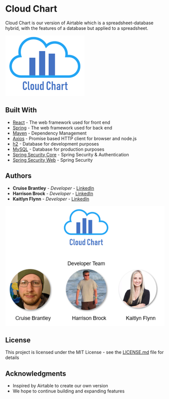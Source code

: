 # Cloud Chart

Cloud Chart is our version of Airtable which is a spreadsheet-database hybrid, with the features of a database but applied to a spreadsheet. 

![Logo](2019-03-07-08-46-19.png)

<!-- ## Getting Started

These instructions will get you a copy of the project up and running on your local machine for development and testing purposes. See deployment for notes on how to deploy the project on a live system.

### Prerequisites

What things you need to install the software and how to install them

```
Give examples
```

### Installing

A step by step series of examples that tell you how to get a development env running

Say what the step will be

```
Give the example
```

And repeat

```
until finished
```

End with an example of getting some data out of the system or using it for a little demo

## Running the tests

Explain how to run the automated tests for this system

### Break down into end to end tests

Explain what these tests test and why

```
Give an example
```

### And coding style tests

Explain what these tests test and why

```
Give an example
```

## Deployment

Add additional notes about how to deploy this on a live system -->

## Built With

* [React](https://reactjs.org/) - The web framework used for front end
* [Spring](https://spring.io/projects/spring-framework) - The web framework used for back end
* [Maven](https://maven.apache.org/) - Dependency Management
* [Axios](https://github.com/axios/axios) - Promise based HTTP client for browser and node.js
* [h2](http://www.h2database.com/html/main.html) - Database for development purposes
* [MySQL](https://www.mysql.com/) - Database for production purposes
* [Spring Security Core](https://mvnrepository.com/artifact/org.springframework.security/spring-security-core) - Spring Security & Authentication
* [Spring Security Web](https://mvnrepository.com/artifact/org.springframework.security/spring-security-web) - Spring Security


## Authors

* **Cruise Brantley** - *Developer* - [LinkedIn](https://www.linkedin.com/in/cruisebrantley/)
* **Harrison Brock** - *Developer* - [LinkedIn](https://www.linkedin.com/in/harrisonbrock/)
* **Kaitlyn Flynn** - *Developer* - [LinkedIn](https://www.linkedin.com/in/kaitlynflynn/)

![DevTeam](2019-03-07-08-45-13.png)


## License

This project is licensed under the MIT License - see the [LICENSE.md](LICENSE.md) file for details

## Acknowledgments

* Inspired by Airtable to create our own version
* We hope to continue building and expanding features
